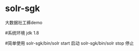 # solr-sgk
大数据社工裤demo

#系统环境
  jdk 1.8

#简单使用
  solr-sgk/bin/solr start 启动
  solr-sgk/bin/solr stop 停止
  
 
